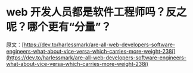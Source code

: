 # web 开发人员都是软件工程师吗？反之呢？哪个更有“分量”？

原文：[https://dev.to/harlessmark/are-all-web-developers-software-engineers-what-about-vice-versa-which-carries-more-weight-238i](https://dev.to/harlessmark/are-all-web-developers-software-engineers-what-about-vice-versa-which-carries-more-weight-238i)